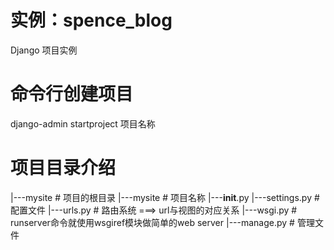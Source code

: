 # 实例：spence_blog
 Django 项目实例
 
 # 命令行创建项目
 django-admin startproject 项目名称
 
 # 项目目录介绍
 |---mysite # 项目的根目录 
  |---mysite # 项目名称
      |---__init__.py 
      |---settings.py # 配置文件 
      |---urls.py # 路由系统 ===> url与视图的对应关系 
      |---wsgi.py # runserver命令就使用wsgiref模块做简单的web server 
|---manage.py # 管理文件
